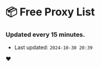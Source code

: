 # :package: Free Proxy List
### Updated every 15 minutes.

- Last updated: `2024-10-30 20:39`

:heart:

